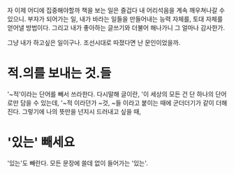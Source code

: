 자 이제 어디에 집중해야할까
책을 보는 일은 즐겁다
내 어리석음을 계속 깨우쳐나갈 수 있으니.
부자가 되어가는 일,
내가 바라는 일들을 만들어내는 능력 자체를, 토대 자체를 얻어낼 방법이다.
그리고 내가 좋아하는 글쓰기와 더불어 해나가니 그 얼마나 감사한가.

그냥 내가 하고싶은 일이구나.
조선시대로 따졌다면 난 문인이었을까.

# 적.의를 보내는 것.들

'~적'이라는 단어를 빼서 쓰라한다. 다시말해 글이란, '이 세상의 모든 건 단 하나의 단어로만 담을 수 있는데, '~적 이라던가
~것, ~들 이라고 붙이는 때에 군더더기가 같이 더해진다.
그렇기에 나의 뜻만을 넌지시 드러내고 싶을 때,  

# '있는' 빼세요

'있는'도 빼란다. 모든 문장에 쓸데 없이 들어가는 '있는'.
